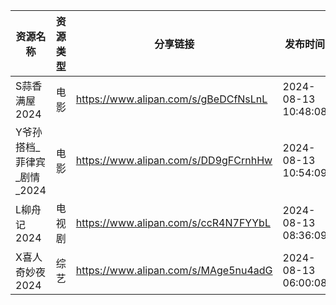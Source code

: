 | 资源名称              | 资源类型 | 分享链接                                 | 发布时间                |
| ----------------- | ---- | ------------------------------------ | ------------------- |
| S蒜香满屋2024         | 电影   | https://www.alipan.com/s/gBeDCfNsLnL | 2024-08-13 10:48:08 |
| Y爷孙搭档_菲律宾_剧情_2024 | 电影   | https://www.alipan.com/s/DD9gFCrnhHw | 2024-08-13 10:54:09 |
| L柳舟记2024          | 电视剧  | https://www.alipan.com/s/ccR4N7FYYbL | 2024-08-13 08:36:09 |
| X喜人奇妙夜2024        | 综艺   | https://www.alipan.com/s/MAge5nu4adG | 2024-08-13 06:00:08 |
